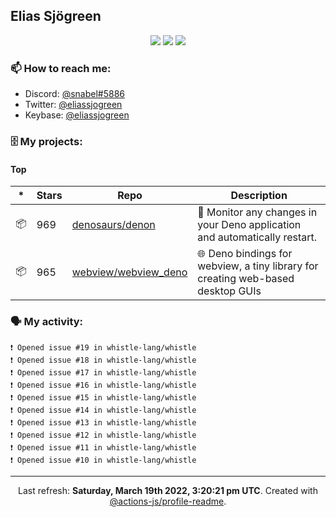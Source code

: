 ## Elias Sjögreen

<p align="center">
  <img src="https://img.shields.io/badge/🎂-dec. 2003-success" />
  <img src="https://img.shields.io/badge/🌎-Stockholm-informational" />
  <img src="https://img.shields.io/badge/👦-He/Him-informational" />
</p>

### 📫 How to reach me:

- Discord: [@snabel#5886](https://discord.com/users/267978757799673866)
- Twitter: [@eliassjogreen](https://twitter.com/eliassjogreen)
- Keybase: [@eliassjogreen](https://keybase.io/eliassjogreen)

### 🗄 My projects:

#### Top
|*|Stars|Repo|Description|
|---|---|---|---|
| 📦 | 969 | [denosaurs/denon](https://github.com/denosaurs/denon) | 👀 Monitor any changes in your Deno application and automatically restart. |
| 📦 | 965 | [webview/webview_deno](https://github.com/webview/webview_deno) | 🌐 Deno bindings for webview, a tiny library for creating web-based desktop GUIs |

### 🗣 My activity:

```
❗️ Opened issue #19 in whistle-lang/whistle
❗️ Opened issue #18 in whistle-lang/whistle
❗️ Opened issue #17 in whistle-lang/whistle
❗️ Opened issue #16 in whistle-lang/whistle
❗️ Opened issue #15 in whistle-lang/whistle
❗️ Opened issue #14 in whistle-lang/whistle
❗️ Opened issue #13 in whistle-lang/whistle
❗️ Opened issue #12 in whistle-lang/whistle
❗️ Opened issue #11 in whistle-lang/whistle
❗️ Opened issue #10 in whistle-lang/whistle
```

------------
<p align="center">Last refresh: <b>Saturday, March 19th 2022, 3:20:21 pm UTC</b>. Created with <a href=https://github.com/marketplace/actions/profile-readme>@actions-js/profile-readme</a>.</p>
